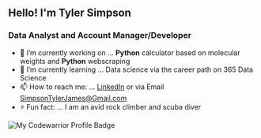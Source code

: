 ## Hello! I'm Tyler Simpson
### Data Analyst and Account Manager/Developer

- 🔭 I’m currently working on ... **Python** calculator based on molecular weights and **Python** webscraping
- 🌱 I’m currently learning ... Data science via the career path on 365 Data Science
- 📫 How to reach me: ... [LinkedIn](https://www.linkedin.com/in/tj-simpson/) or via Email SimpsonTylerJames@Gmail.com
- ⚡ Fun fact: ... I am an avid rock climber and scuba diver

![My Codewarrior Profile Badge](https://www.codewars.com/users/TylerJSimpson/badges/large)
